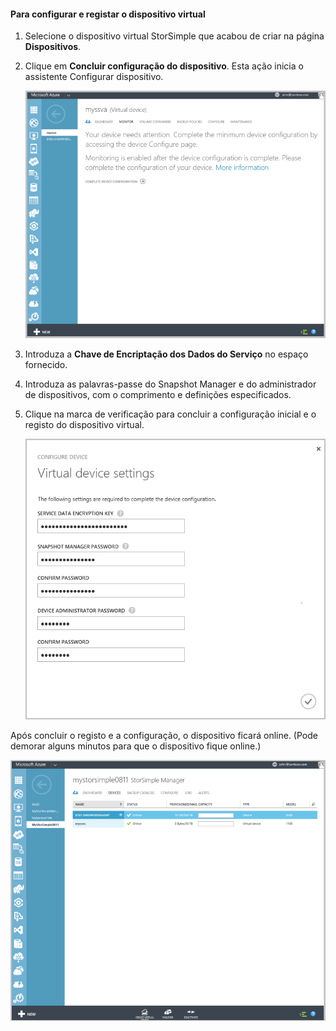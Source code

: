 <!---author: alkohli, last updated: 11/05/2015 --->

#### Para configurar e registar o dispositivo virtual

1. Selecione o dispositivo virtual StorSimple que acabou de criar na página **Dispositivos**. 

2. Clique em **Concluir configuração do dispositivo**. Esta ação inicia o assistente Configurar dispositivo.

    ![Página de configuração do dispositivo StorSimple em Dispositivos](./media/storsimple-configure-register-virtual-device/StorSimple_CompleteDeviceSetupSVA1M.png)

3. Introduza a **Chave de Encriptação dos Dados do Serviço** no espaço fornecido.

4. Introduza as palavras-passe do Snapshot Manager e do administrador de dispositivos, com o comprimento e definições especificados.

5. Clique na marca de verificação para concluir a configuração inicial e o registo do dispositivo virtual. 

    ![Definições do dispositivo virtual StorSimple](./media/storsimple-configure-register-virtual-device/StorSimple_VirtualDeviceSettings1.png)

Após concluir o registo e a configuração, o dispositivo ficará online. (Pode demorar alguns minutos para que o dispositivo fique online.)

![Fase online do dispositivo virtual StorSimple](./media/storsimple-configure-register-virtual-device/StorSimple_VirtualDeviceOnline1M.png)

<!--HONumber=Sep16_HO3-->


